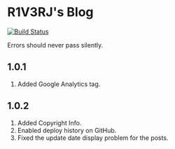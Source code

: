 # R1V3RJ's Blog

[![Build Status](https://travis-ci.org/R1V3RJ1s/r1v3rj1s.github.io.svg?branch=second-institute)](https://travis-ci.org/R1V3RJ1s/r1v3rj1s.github.io)

Errors should never pass silently.

## 1.0.1
1. Added Google Analytics tag.

## 1.0.2
1. Added Copyright Info.
2. Enabled deploy history on GitHub.
3. Fixed the update date display problem for the posts.
